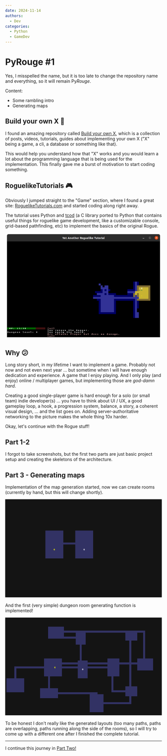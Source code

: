 ```yaml
---
date: 2024-11-14
authors:
  - Dev
categories:
  - Python
  - GameDev
---
```


# PyRouge #1

Yes, I misspelled the name, but it is too late to change the repository name and everything, so it will remain Py*Rouge*.

Content:

* Some rambling intro
* Generating maps

<!-- more -->

## Build your own X :wrench:

I found an amazing repository called [Build your own X](https://github.com/codecrafters-io/build-your-own-x), which is a collection of posts, videos, tutorials, guides about implementing your own X ("X" being a game, a cli, a database or something like that).

This would help you understand how that "X" works and you would learn a lot about the programming language that is being used for the implementation. This finally gave me a burst of motivation to start coding something.

## RoguelikeTutorials :video_game:

Obviously I jumped straight to the "Game" section, where I found a great site: [RoguelikeTutorials.com](https://rogueliketutorials.com) and started coding along right away.

The tutorial uses Python and [tcod](https://github.com/libtcod/python-tcod) (a C library ported to Python that contains useful things for roguelike game development, like a customizable console, grid-based pathfinding, etc) to implement the basics of the original Rogue.

![Rouge end-state](../images/rogue.png)

## Why :confused:

Long story short, in my lifetime I want to implement a game.
Probably not now and not even next year ... but sometime when I will have enough dedication and experience.
A game that I enjoy playing.
And I only play (and enjoy) online / multiplayer games, but implementing those are *god-damn hard*.

Creating a good single-player game is hard enough for a solo (or small team) indie developer(s) ... you have to think about UI / UX, a good gameplay loop, a hook, a progression system, balance, a story, a coherent visual design, ... and the list goes on.
Adding server-authoritative networking to the picture makes the whole thing 10x harder.

Okay, let's continue with the Rogue stuff!

## Part 1-2

I forgot to take screenshots, but the first two parts are just basic project setup and creating the skeletons of the architecture.

## Part 3 - Generating maps

Implementation of the map generation started, now we can create rooms (currently by hand, but this will change shortly).

![Rouge Part 3 started](../images/rogue_part_3_1.png)

And the first (very simple) dungeon room generating function is implemented!

![alt text](../images/rogue_part_3_2.png)

To be honest I don't really like the generated layouts (too many paths, paths are overlapping, paths running along the side of the rooms), so I will try to come up with a different one after I finished the complete tutorial.


---
I continue this journey in [Part Two!](rogue_part_2.md)